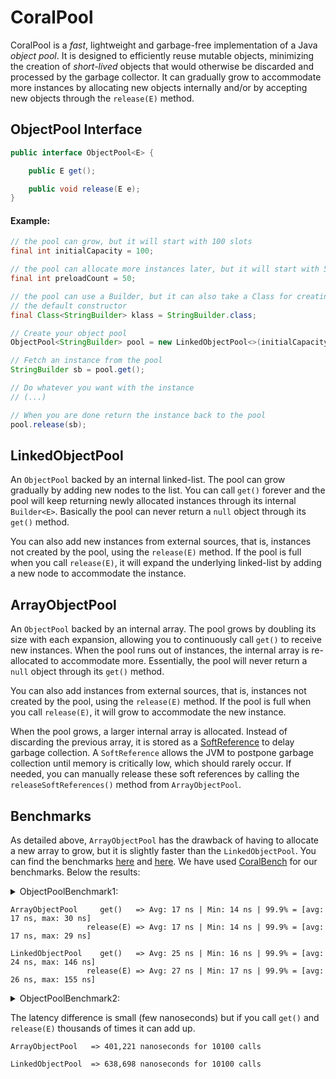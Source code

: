 # CoralPool
CoralPool is a _fast_, lightweight and garbage-free implementation of a Java _object pool_. It is designed to efficiently reuse mutable objects, minimizing the creation of _short-lived_ objects that would otherwise be discarded and processed by the garbage collector. It can gradually grow to accommodate more instances by allocating new objects internally and/or by accepting new objects through the `release(E)` method.

## ObjectPool Interface
```java
public interface ObjectPool<E> {

    public E get();

    public void release(E e);
}
```

#### Example:
```java
// the pool can grow, but it will start with 100 slots
final int initialCapacity = 100;

// the pool can allocate more instances later, but it will start with 50 instances
final int preloadCount = 50;

// the pool can use a Builder, but it can also take a Class for creating instances through
// the default constructor
final Class<StringBuilder> klass = StringBuilder.class;

// Create your object pool
ObjectPool<StringBuilder> pool = new LinkedObjectPool<>(initialCapacity, preloadCount, klass);

// Fetch an instance from the pool
StringBuilder sb = pool.get();

// Do whatever you want with the instance
// (...)

// When you are done return the instance back to the pool
pool.release(sb);
```

## LinkedObjectPool

An `ObjectPool` backed by an internal linked-list. The pool can grow gradually by adding new nodes to the list. You can call `get()` forever and the pool will keep returning newly allocated instances through its internal `Builder<E>`. Basically the pool can never return a `null` object through its `get()` method.

You can also add new instances from external sources, that is, instances not created by the pool, using the `release(E)` method.
If the pool is full when you call `release(E)`, it will expand the underlying linked-list by adding a new node to accommodate the instance.

## ArrayObjectPool

An `ObjectPool` backed by an internal array. The pool grows by doubling its size with each expansion, allowing you to continuously call `get()` to receive new instances. When the pool runs out of instances, the internal array is re-allocated to accommodate more. Essentially, the pool will never return a `null` object through its `get()` method.

You can also add instances from external sources, that is, instances not created by the pool, using the `release(E)` method. If the pool is full when you call `release(E)`, it will grow to accommodate the new instance.

When the pool grows, a larger internal array is allocated. Instead of discarding the previous array, it is stored as a [SoftReference](https://docs.oracle.com/en/java/javase/23/docs/api/java.base/java/lang/ref/SoftReference.html) to delay garbage collection. A `SoftReference` allows the JVM to postpone garbage collection until memory is critically low, which should rarely occur. If needed, you can manually release these soft references by calling the `releaseSoftReferences()` method from `ArrayObjectPool`.

## Benchmarks

As detailed above, `ArrayObjectPool` has the drawback of having to allocate a new array to grow, but it is slightly faster than the `LinkedObjectPool`. You can find the benchmarks [here](https://github.com/coralblocks/CoralPool/blob/main/src/main/java/com/coralblocks/coralpool/bench/ObjectPoolBench1.java) and [here](https://github.com/coralblocks/CoralPool/blob/main/src/main/java/com/coralblocks/coralpool/bench/ObjectPoolBench2.java). We have used [CoralBench](https://www.github.com/coralblocks/CoralBench) for our benchmarks. Below the results:

<details>
  <summary> ObjectPoolBenchmark1:</summary>

<br/>

```
$ java -verbose:gc -XX:+AlwaysPreTouch -Xms4g -Xmx4g -XX:NewSize=512m \
        -XX:MaxNewSize=1024m -cp target/classes:target/coralpool-all.jar \
        com.coralblocks.coralpool.bench.ObjectPoolBench1 1000000 5000000
[0.022s][info][gc] Using G1

type=ArrayObjectPool warmup=1000000 measurements=5000000

GET:
Measurements: 5,000,000 | Warm-Up: 1,000,000 | Iterations: 6,000,000
Avg Time: 17.410 nanos | Min Time: 14.000 nanos | Max Time: 26.294 micros
75% = [avg: 16.000 nanos, max: 18.000 nanos]
90% = [avg: 16.000 nanos, max: 19.000 nanos]
99% = [avg: 17.000 nanos, max: 21.000 nanos]
99.9% = [avg: 17.000 nanos, max: 30.000 nanos]
99.99% = [avg: 17.000 nanos, max: 110.000 nanos]
99.999% = [avg: 17.000 nanos, max: 1.821 micros]

RELEASE:
Measurements: 5,000,000 | Warm-Up: 1,000,000 | Iterations: 6,000,000
Avg Time: 17.410 nanos | Min Time: 14.000 nanos | Max Time: 33.848 micros
75% = [avg: 16.000 nanos, max: 19.000 nanos]
90% = [avg: 16.000 nanos, max: 19.000 nanos]
99% = [avg: 17.000 nanos, max: 21.000 nanos]
99.9% = [avg: 17.000 nanos, max: 29.000 nanos]
99.99% = [avg: 17.000 nanos, max: 78.000 nanos]
99.999% = [avg: 17.000 nanos, max: 1.367 micros]

type=LinkedObjectPool warmup=1000000 measurements=5000000

GET:
Measurements: 5,000,000 | Warm-Up: 1,000,000 | Iterations: 6,000,000
Avg Time: 25.000 nanos | Min Time: 16.000 nanos | Max Time: 22.628 micros
75% = [avg: 24.000 nanos, max: 25.000 nanos]
90% = [avg: 24.000 nanos, max: 25.000 nanos]
99% = [avg: 24.000 nanos, max: 34.000 nanos]
99.9% = [avg: 24.000 nanos, max: 146.000 nanos]
99.99% = [avg: 24.000 nanos, max: 257.000 nanos]
99.999% = [avg: 24.000 nanos, max: 723.000 nanos]

RELEASE:
Measurements: 5,000,000 | Warm-Up: 1,000,000 | Iterations: 6,000,000
Avg Time: 27.020 nanos | Min Time: 17.000 nanos | Max Time: 25.742 micros
75% = [avg: 26.000 nanos, max: 27.000 nanos]
90% = [avg: 26.000 nanos, max: 28.000 nanos]
99% = [avg: 26.000 nanos, max: 29.000 nanos]
99.9% = [avg: 26.000 nanos, max: 155.000 nanos]
99.99% = [avg: 26.000 nanos, max: 267.000 nanos]
99.999% = [avg: 26.000 nanos, max: 737.000 nanos]
```
</details>

```
ArrayObjectPool     get()   => Avg: 17 ns | Min: 14 ns | 99.9% = [avg: 17 ns, max: 30 ns]
                 release(E) => Avg: 17 ns | Min: 14 ns | 99.9% = [avg: 17 ns, max: 29 ns]

LinkedObjectPool    get()   => Avg: 25 ns | Min: 16 ns | 99.9% = [avg: 24 ns, max: 146 ns]
                 release(E) => Avg: 27 ns | Min: 17 ns | 99.9% = [avg: 26 ns, max: 155 ns]
```

<details>
  <summary> ObjectPoolBenchmark2:</summary>

<br/>

```
$ java -verbose:gc -XX:+AlwaysPreTouch -Xms4g -Xmx4g -XX:NewSize=512m \
        -XX:MaxNewSize=1024m -cp target/classes:target/coralpool-all.jar \
        com.coralblocks.coralpool.bench.ObjectPoolBench2 100
[0.024s][info][gc] Using G1

type=ArrayObjectPool initialCapacity=100 preloadCount=50

401,221 nanoseconds for 10100 calls

type=LinkedObjectPool initialCapacity=100 preloadCount=50

638,698 nanoseconds for 10100 calls
```
</details>

The latency difference is small (few nanoseconds) but if you call `get()` and `release(E)` thousands of times it can add up.
```
ArrayObjectPool   => 401,221 nanoseconds for 10100 calls

LinkedObjectPool  => 638,698 nanoseconds for 10100 calls
```
